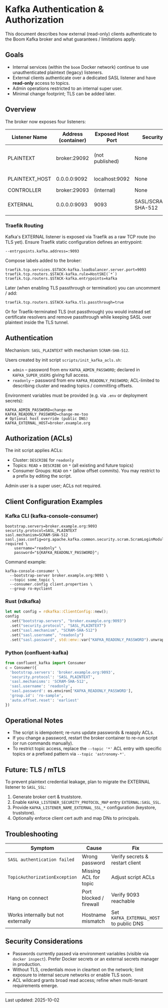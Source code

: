 # Kafka Authentication & Authorization

This document describes how external (read-only) clients authenticate to the Boom Kafka broker and what guarantees / limitations apply.

## Goals

* Internal services (within the `boom` Docker network) continue to use unauthenticated plaintext (legacy) listeners.
* External clients authenticate over a dedicated SASL listener and have **read-only** access to topics.
* Admin operations restricted to an internal super user.
* Minimal change footprint; TLS can be added later.

## Overview

The broker now exposes four listeners:

| Listener Name | Address (container)    | Exposed Host Port | Security          | Purpose |
|---------------|------------------------|-------------------|-------------------|---------|
| PLAINTEXT     | broker:29092           | (not published)   | None              | Internal inter-service traffic, producers/consumers inside stack |
| PLAINTEXT_HOST| 0.0.0.0:9092           | localhost:9092    | None              | Local development on host |
| CONTROLLER    | broker:29093           | (internal)        | None              | KRaft quorum |
| EXTERNAL      | 0.0.0.0:9093           | 9093              | SASL/SCRAM-SHA-512| Authenticated external read-only clients |

### Traefik Routing

Kafka's EXTERNAL listener is exposed via Traefik as a raw TCP route (no TLS yet). Ensure Traefik static configuration defines an entrypoint:

```
--entrypoints.kafka.address=:9093
```

Compose labels added to the broker:

```
traefik.tcp.services.$STACK-kafka.loadbalancer.server.port=9093
traefik.tcp.routers.$STACK-kafka.rule=HostSNI(`*`)
traefik.tcp.routers.$STACK-kafka.entrypoints=kafka
```

Later (when enabling TLS passthrough or termination) you can uncomment / add:

```
traefik.tcp.routers.$STACK-kafka.tls.passthrough=true
```

Or for Traefik-terminated TLS (not passthrough) you would instead set certificate resolvers and remove passthrough while keeping SASL over plaintext inside the TLS tunnel.

## Authentication

Mechanism: `SASL_PLAINTEXT` with mechanism `SCRAM-SHA-512`.

Users created by init script `scripts/init_kafka_acls.sh`:

* `admin` – password from env `KAFKA_ADMIN_PASSWORD`; declared in `KAFKA_SUPER_USERS` giving full access.
* `readonly` – password from env `KAFKA_READONLY_PASSWORD`; ACL-limited to describing cluster and reading topics / committing offsets.

Environment variables must be provided (e.g. via `.env` or deployment secrets):

```
KAFKA_ADMIN_PASSWORD=change-me
KAFKA_READONLY_PASSWORD=change-me-too
# Optional host override (public DNS)
KAFKA_EXTERNAL_HOST=broker.example.org
```

## Authorization (ACLs)

The init script applies ACLs:

* Cluster: `DESCRIBE` for `readonly`
* Topics: `READ` + `DESCRIBE` on `*` (all existing and future topics)
* Consumer Groups: `READ` on `*` (allow offset commits). You may restrict to a prefix by editing the script.

Admin user is a super user; ACLs not required.

## Client Configuration Examples

### Kafka CLI (kafka-console-consumer)

```
bootstrap.servers=broker.example.org:9093
security.protocol=SASL_PLAINTEXT
sasl.mechanism=SCRAM-SHA-512
sasl.jaas.config=org.apache.kafka.common.security.scram.ScramLoginModule required \
    username="readonly" \
    password="${KAFKA_READONLY_PASSWORD}";
```

Command example:

```
kafka-console-consumer \
  --bootstrap-server broker.example.org:9093 \
  --topic some_topic \
  --consumer.config client.properties \
  --group ro-myclient
```

### Rust (rdkafka)

```rust
let mut config = rdkafka::ClientConfig::new();
config
  .set("bootstrap.servers", "broker.example.org:9093")
  .set("security.protocol", "SASL_PLAINTEXT")
  .set("sasl.mechanism", "SCRAM-SHA-512")
  .set("sasl.username", "readonly")
  .set("sasl.password", std::env::var("KAFKA_READONLY_PASSWORD").unwrap());
```

### Python (confluent-kafka)

```python
from confluent_kafka import Consumer
c = Consumer({
  'bootstrap.servers': 'broker.example.org:9093',
  'security.protocol': 'SASL_PLAINTEXT',
  'sasl.mechanisms': 'SCRAM-SHA-512',
  'sasl.username': 'readonly',
  'sasl.password': os.environ['KAFKA_READONLY_PASSWORD'],
  'group.id': 'ro-sample',
  'auto.offset.reset': 'earliest'
})
```

## Operational Notes

* The script is idempotent; re-runs update passwords & reapply ACLs.
* If you change a password, restart the broker container to re-run script (or run commands manually).
* To restrict topic access, replace the `--topic '*'` ACL entry with specific topics or a prefixed pattern via `--topic 'astronomy-*'`.

## Future: TLS / mTLS

To prevent plaintext credential leakage, plan to migrate the EXTERNAL listener to `SASL_SSL`:

1. Generate broker cert & truststore.
2. Enable `KAFKA_LISTENER_SECURITY_PROTOCOL_MAP` entry `EXTERNAL:SASL_SSL`.
3. Provide `KAFKA_LISTENER_NAME_EXTERNAL_SSL_*` configuration (keystore, truststore).
4. Optionally enforce client cert auth and map DNs to principals.

## Troubleshooting

| Symptom | Cause | Fix |
|---------|-------|-----|
| `SASL authentication failed` | Wrong password | Verify secrets & restart client |
| `TopicAuthorizationException` | Missing ACL for topic | Adjust script ACLs |
| Hang on connect | Port blocked / firewall | Verify 9093 reachable |
| Works internally but not externally | Hostname mismatch | Set `KAFKA_EXTERNAL_HOST` to public DNS |

## Security Considerations

* Passwords currently passed via environment variables (visible via `docker inspect`). Prefer Docker secrets or an external secrets manager in production.
* Without TLS, credentials move in cleartext on the network; limit exposure to internal secure networks or enable TLS soon.
* ACL wildcard grants broad read access; refine when multi-tenant requirements emerge.

---

Last updated: 2025-10-02
